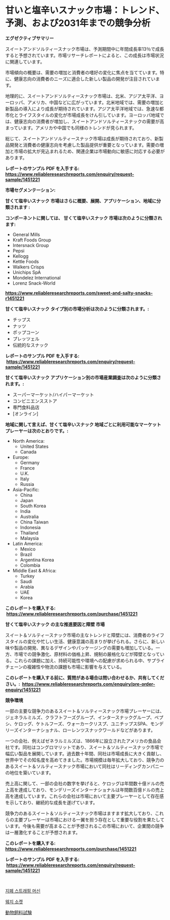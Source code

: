 <p><h1>甘いと塩辛いスナック市場：トレンド、予測、および2031年までの競争分析</h1></p><p><strong>エグゼクティブサマリー</strong></p>
<p><p>スイートアンドソルティースナック市場は、予測期間中に年間成長率13％で成長すると予想されています。市場リサーチレポートによると、この成長は市場状況に関連しています。</p><p>市場傾向の概要は、需要の増加と消費者の嗜好の変化に焦点を当てています。特に、健康志向の消費者のニーズに適合した新しい製品の開発が注目されています。</p><p>地理的に、スイートアンドソルティースナック市場は、北米、アジア太平洋、ヨーロッパ、アメリカ、中国などに広がっています。北米地域では、需要の増加と新製品の導入により成長が期待されています。アジア太平洋地域では、急速な都市化とライフスタイルの変化が市場成長をけん引しています。ヨーロッパ地域では、健康志向の消費者が増加し、スイートアンドソルティースナックの需要が高まっています。アメリカや中国でも同様のトレンドが見られます。</p><p>総じて、スイートアンドソルティースナック市場は成長が期待されており、新製品開発と消費者の健康志向を考慮した製品提供が重要となっています。需要の増加と市場の拡大が見込まれるため、関連企業は市場動向に敏感に対応する必要があります。</p></p>
<p><strong>レポートのサンプル PDF を入手する: <a href="https://www.reliableresearchreports.com/enquiry/request-sample/1451221">https://www.reliableresearchreports.com/enquiry/request-sample/1451221</a></strong></p>
<p><strong>市場セグメンテーション:</strong></p>
<p><strong> 甘くて塩辛いスナック 市場はさらに概要、展開、アプリケーション、地域に分類されます :</strong></p>
<p><strong>コンポーネントに関しては、 甘くて塩辛いスナック 市場は次のように分類されます: &nbsp;</strong></p>
<p><ul><li>General Mills</li><li>Kraft Foods Group</li><li>Intersnack Group</li><li>Pepsi</li><li>Kellogg</li><li>Kettle Foods</li><li>Walkers Crisps</li><li>Unichips SpA</li><li>Mondelez International</li><li>Lorenz Snack-World</li></ul></p>
<p><strong><a href="https://www.reliableresearchreports.com/sweet-and-salty-snacks-r1451221">https://www.reliableresearchreports.com/sweet-and-salty-snacks-r1451221</a></strong></p>
<p><strong> 甘くて塩辛いスナック タイプ別の市場分析は次のように分類されます。:</strong></p>
<p><ul><li>チップス</li><li>ナッツ</li><li>ポップコーン</li><li>プレッツェル</li><li>伝統的なスナック</li></ul></p>
<p><strong>レポートのサンプル PDF を入手する: &nbsp;<a href="https://www.reliableresearchreports.com/enquiry/request-sample/1451221">https://www.reliableresearchreports.com/enquiry/request-sample/1451221</a></strong></p>
<p><strong> 甘くて塩辛いスナック アプリケーション別の市場産業調査は次のように分類されます。:</strong></p>
<p><ul><li>スーパーマーケット/ハイパーマーケット</li><li>コンビニエンスストア</li><li>専門食料品店</li><li>[オンライン]</li></ul></p>
<p><strong>地域に関して言えば、甘くて塩辛いスナック 地域ごとに利用可能なマーケットプレーヤーは次のとおりです。:</strong></p>
<p><ul>
    <li>
        North America:
        <ul>
            <li>United States</li>
            <li>Canada</li>
        </ul>
    </li>
    <li>
        Europe:
        <ul>
            <li>Germany</li>
            <li>France</li>
            <li>U.K.</li>
            <li>Italy</li>
            <li>Russia</li>
        </ul>
    </li>
    <li>
        Asia-Pacific:
        <ul>
            <li>China</li>
            <li>Japan</li>
            <li>South Korea</li>
            <li>India</li>
            <li>Australia</li>
            <li>China Taiwan</li>
            <li>Indonesia</li>
            <li>Thailand</li>
            <li>Malaysia</li>
        </ul>
    </li>
    <li>
        Latin America:
        <ul>
            <li>Mexico</li>
            <li>Brazil</li>
            <li>Argentina Korea</li>
            <li>Colombia</li>
        </ul>
    </li>
    <li>
        Middle East & Africa:
        <ul>
            <li>Turkey</li>
            <li>Saudi</li>
            <li>Arabia</li>
            <li>UAE</li>
            <li>Korea</li>
        </ul>
    </li>
    </ul></p>
<p><strong>このレポートを購入する: &nbsp;<a href="https://www.reliableresearchreports.com/purchase/1451221">https://www.reliableresearchreports.com/purchase/1451221</a></strong></p>
<p><strong>甘くて塩辛いスナック の主な推進要因と障壁 市場</strong></p>
<p><p>スイート＆ソルティースナック市場の主なトレンドと障壁には、消費者のライフスタイルの変化や忙しい生活、健康意識の高まりが挙げられる。さらに、新しい味や製品の開発、異なるデザインやパッケージングの需要も増加している。一方、市場での競争激化、原材料の価格上昇、規制の厳格化などが障壁となっている。これらの課題に加え、持続可能性や環境への配慮が求められる中、サプライチェーンの複雑性や物流の課題も市場に影響を与えている。</p></p>
<p><strong>このレポートを購入する前に、質問がある場合は問い合わせるか、共有してください。:&nbsp; <a href="https://www.reliableresearchreports.com/enquiry/pre-order-enquiry/1451221">https://www.reliableresearchreports.com/enquiry/pre-order-enquiry/1451221</a></strong></p>
<p><strong>競争環境</strong></p>
<p><p>一部の主要な競争力のあるスイート＆ソルティースナック市場プレーヤーには、ジェネラルミルズ、クラフトフーズグループ、インタースナックグループ、ペプシ、ケロッグ、ケトルフーズ、ウォーカークリスプ、ユニチップスSPA、モンデリーズインターナショナル、ローレンツスナックワールドなどがあります。</p><p>一つの会社、例えばゼネラルミルズは、1866年に設立されたアメリカの食品会社です。同社はコングロマリットであり、スイート＆ソルティースナック市場で幅広い製品を展開しています。過去数十年間、同社は市場成長に大きく貢献し、世界中でその知名度を高めてきました。市場規模は毎年拡大しており、競争力のあるスイート＆ソルティースナック市場において同社はリーディングカンパニーの地位を築いています。</p><p>売上高に関して、一部の会社の数字を挙げると、ケロッグは年間数十億ドルの売上高を達成しており、モンデリーズインターナショナルは年間数百億ドルの売上高を達成しています。これらの会社は市場において主要プレーヤーとして存在感を示しており、継続的な成長を遂げています。</p><p>競争力のあるスイート＆ソルティースナック市場はますます拡大しており、これらの主要プレーヤーは市場における一翼を担う存在として重要な役割を果たしています。今後も需要が高まることが予想されるこの市場において、企業間の競争は一層激化することが予想されます。</p></p>
<p><strong>このレポートを購入する: &nbsp; <a href="https://www.reliableresearchreports.com/purchase/1451221">https://www.reliableresearchreports.com/purchase/1451221</a></strong></p>
<p><strong>レポートのサンプル PDF を入手する: &nbsp;<a href="https://www.reliableresearchreports.com/enquiry/request-sample/1451221">https://www.reliableresearchreports.com/enquiry/request-sample/1451221</a></strong><strong></strong></p>
<p>&nbsp;</p>
<p><p><a href="https://github.com/wallacBahrtyinger567686/Market-Research-Report-List-1/blob/main/398359019288.md">지폐 스트래핑 머신</a></p><p><a href="https://github.com/WilburKihn5676/Market-Research-Report-List-1/blob/main/180353819287.md">웨지 소켓</a></p><p><a href="https://github.com/EthanMorar2011/Market-Research-Report-List-1/blob/main/599964120815.md">動物飼料試験</a></p></p>